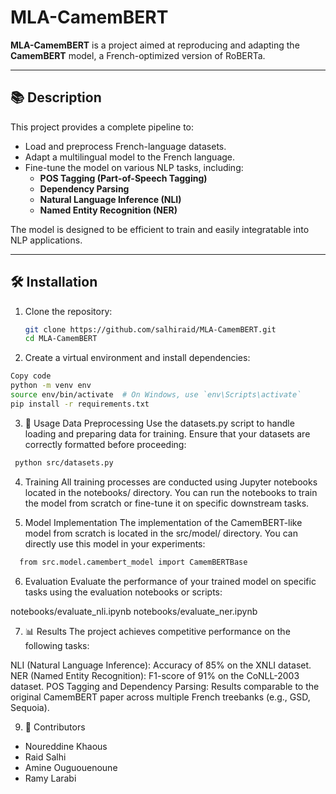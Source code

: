 # MLA-CamemBERT

**MLA-CamemBERT** is a project aimed at reproducing and adapting the **CamemBERT** model, a French-optimized version of RoBERTa.

---

## 📚 **Description**

This project provides a complete pipeline to:
- Load and preprocess French-language datasets.
- Adapt a multilingual model to the French language.
- Fine-tune the model on various NLP tasks, including:
  - **POS Tagging (Part-of-Speech Tagging)**
  - **Dependency Parsing**
  - **Natural Language Inference (NLI)**
  - **Named Entity Recognition (NER)**

The model is designed to be efficient to train and easily integratable into NLP applications.

---

## 🛠️ **Installation**

1. Clone the repository:
   ```bash
   git clone https://github.com/salhiraid/MLA-CamemBERT.git
   cd MLA-CamemBERT

2. Create a virtual environment and install dependencies:
  ```bash
  Copy code
  python -m venv env
  source env/bin/activate  # On Windows, use `env\Scripts\activate`
  pip install -r requirements.txt
  ```

3. 🚀 Usage
Data Preprocessing
Use the datasets.py script to handle loading and preparing data for training. Ensure that your datasets are correctly formatted before proceeding:
 ```bash
  python src/datasets.py
 ```
 
4. Training
All training processes are conducted using Jupyter notebooks located in the notebooks/ directory. You can run the notebooks to train the model from scratch or fine-tune it on specific downstream tasks. 

5. Model Implementation
The implementation of the CamemBERT-like model from scratch is located in the src/model/ directory. You can directly use this model in your experiments:

```bash
  from src.model.camembert_model import CamemBERTBase
```

6. Evaluation
Evaluate the performance of your trained model on specific tasks using the evaluation notebooks or scripts:

notebooks/evaluate_nli.ipynb
notebooks/evaluate_ner.ipynb

7. 📊 Results
The project achieves competitive performance on the following tasks:

NLI (Natural Language Inference): Accuracy of 85% on the XNLI dataset.
NER (Named Entity Recognition): F1-score of 91% on the CoNLL-2003 dataset.
POS Tagging and Dependency Parsing: Results comparable to the original CamemBERT paper across multiple French treebanks (e.g., GSD, Sequoia).

9. 🤝 Contributors

- Noureddine Khaous
- Raid Salhi
- Amine Ouguouenoune
- Ramy Larabi